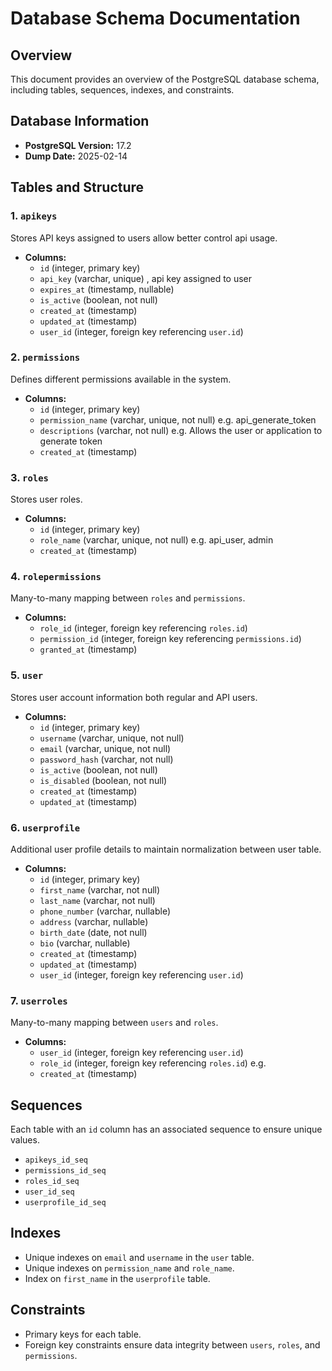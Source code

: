 # Database Schema Documentation

## Overview

This document provides an overview of the PostgreSQL database schema,
including tables, sequences, indexes, and constraints.

## Database Information

- **PostgreSQL Version:** 17.2
- **Dump Date:** 2025-02-14

## Tables and Structure

### 1. `apikeys`

Stores API keys assigned to users allow better control api usage.

- **Columns:**
    - `id` (integer, primary key)
    - `api_key` (varchar, unique) , api key assigned to user
    - `expires_at` (timestamp, nullable)
    - `is_active` (boolean, not null)
    - `created_at` (timestamp)
    - `updated_at` (timestamp)
    - `user_id` (integer, foreign key referencing `user.id`)

### 2. `permissions`

Defines different permissions available in the system.

- **Columns:**
    - `id` (integer, primary key)
    - `permission_name` (varchar, unique, not null) e.g. api_generate_token
    - `descriptions` (varchar, not null) e.g. Allows the user or application
      to generate token
    - `created_at` (timestamp)

### 3. `roles`

Stores user roles.

- **Columns:**
    - `id` (integer, primary key)
    - `role_name` (varchar, unique, not null) e.g. api_user, admin
    - `created_at` (timestamp)

### 4. `rolepermissions`

Many-to-many mapping between `roles` and `permissions`.

- **Columns:**
    - `role_id` (integer, foreign key referencing `roles.id`)
    - `permission_id` (integer, foreign key referencing `permissions.id`)
    - `granted_at` (timestamp)

### 5. `user`

Stores user account information both regular and API users.

- **Columns:**
    - `id` (integer, primary key)
    - `username` (varchar, unique, not null)
    - `email` (varchar, unique, not null)
    - `password_hash` (varchar, not null)
    - `is_active` (boolean, not null)
    - `is_disabled` (boolean, not null)
    - `created_at` (timestamp)
    - `updated_at` (timestamp)

### 6. `userprofile`

Additional user profile details to maintain normalization between user table.

- **Columns:**
    - `id` (integer, primary key)
    - `first_name` (varchar, not null)
    - `last_name` (varchar, not null)
    - `phone_number` (varchar, nullable)
    - `address` (varchar, nullable)
    - `birth_date` (date, not null)
    - `bio` (varchar, nullable)
    - `created_at` (timestamp)
    - `updated_at` (timestamp)
    - `user_id` (integer, foreign key referencing `user.id`)

### 7. `userroles`

Many-to-many mapping between `users` and `roles`.

- **Columns:**
    - `user_id` (integer, foreign key referencing `user.id`)
    - `role_id` (integer, foreign key referencing `roles.id`) e.g.
    - `created_at` (timestamp)

## Sequences

Each table with an `id` column has an associated sequence to ensure unique
values.

- `apikeys_id_seq`
- `permissions_id_seq`
- `roles_id_seq`
- `user_id_seq`
- `userprofile_id_seq`

## Indexes

- Unique indexes on `email` and `username` in the `user` table.
- Unique indexes on `permission_name` and `role_name`.
- Index on `first_name` in the `userprofile` table.

## Constraints

- Primary keys for each table.
- Foreign key constraints ensure data integrity between `users`, `roles`, and
  `permissions`.

